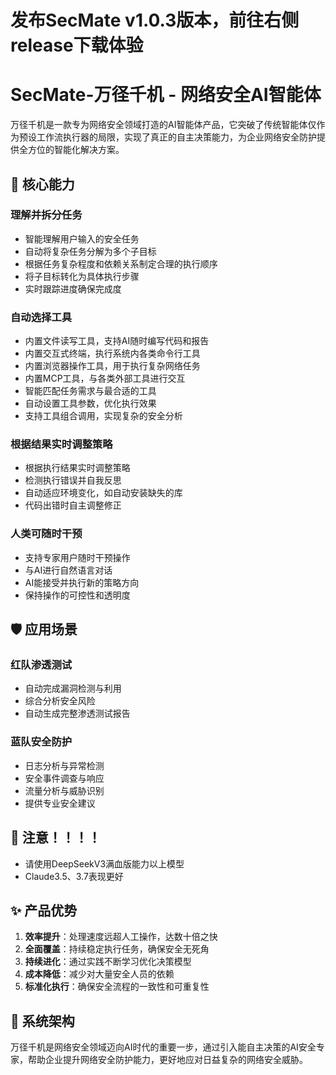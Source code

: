 # 发布SecMate v1.0.3版本，前往右侧release下载体验

# SecMate-万径千机 - 网络安全AI智能体

万径千机是一款专为网络安全领域打造的AI智能体产品，它突破了传统智能体仅作为预设工作流执行器的局限，实现了真正的自主决策能力，为企业网络安全防护提供全方位的智能化解决方案。

## 🚀 核心能力

### 理解并拆分任务
- 智能理解用户输入的安全任务
- 自动将复杂任务分解为多个子目标
- 根据任务复杂程度和依赖关系制定合理的执行顺序
- 将子目标转化为具体执行步骤
- 实时跟踪进度确保完成度

### 自动选择工具
- 内置文件读写工具，支持AI随时编写代码和报告
- 内置交互式终端，执行系统内各类命令行工具
- 内置浏览器操作工具，用于执行复杂网络任务
- 内置MCP工具，与各类外部工具进行交互
- 智能匹配任务需求与最合适的工具
- 自动设置工具参数，优化执行效果
- 支持工具组合调用，实现复杂的安全分析

### 根据结果实时调整策略
- 根据执行结果实时调整策略
- 检测执行错误并自我反思
- 自动适应环境变化，如自动安装缺失的库
- 代码出错时自主调整修正

### 人类可随时干预
- 支持专家用户随时干预操作
- 与AI进行自然语言对话
- AI能接受并执行新的策略方向
- 保持操作的可控性和透明度

## 🛡️ 应用场景

### 红队渗透测试
- 自动完成漏洞检测与利用
- 综合分析安全风险
- 自动生成完整渗透测试报告

### 蓝队安全防护
- 日志分析与异常检测
- 安全事件调查与响应
- 流量分析与威胁识别
- 提供专业安全建议

## 💼 注意！！！！

- 请使用DeepSeekV3满血版能力以上模型
- Claude3.5、3.7表现更好

## ✨ 产品优势

1. **效率提升**：处理速度远超人工操作，达数十倍之快
2. **全面覆盖**：持续稳定执行任务，确保安全无死角
3. **持续进化**：通过实践不断学习优化决策模型
4. **成本降低**：减少对大量安全人员的依赖
5. **标准化执行**：确保安全流程的一致性和可重复性

## 🔧 系统架构


万径千机是网络安全领域迈向AI时代的重要一步，通过引入能自主决策的AI安全专家，帮助企业提升网络安全防护能力，更好地应对日益复杂的网络安全威胁。 
